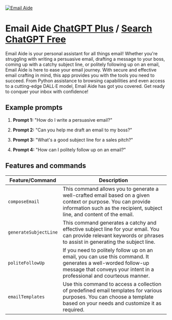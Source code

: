 
[![Email Aide](https://files.oaiusercontent.com/file-7OaJQBXMYJz6rqfDcLZvk7Yg?se=2123-10-18T17%3A39%3A01Z&sp=r&sv=2021-08-06&sr=b&rscc=max-age%3D31536000%2C%20immutable&rscd=attachment%3B%20filename%3DEmailAideLoge1.png&sig=jMj0ayG1GZd1cfal7U6%2BWyiuOLy/1BiCt7pMMK4CkPA%3D)](https://chat.openai.com/g/g-hviwh5HAr-email-aide)

# Email Aide [ChatGPT Plus](https://chat.openai.com/g/g-hviwh5HAr-email-aide) / [Search ChatGPT Free](https://gptcall.net/index.html#/?search=Email%20Aide)

Email Aide is your personal assistant for all things email! Whether you're struggling with writing a persuasive email, drafting a message to your boss, coming up with a catchy subject line, or politely following up on an email, Email Aide is here to ease your email journey. With secure and effective email crafting in mind, this app provides you with the tools you need to succeed. From Python assistance to browsing capabilities and even access to a cutting-edge DALL·E model, Email Aide has got you covered. Get ready to conquer your inbox with confidence!

## Example prompts

1. **Prompt 1:** "How do I write a persuasive email?"

2. **Prompt 2:** "Can you help me draft an email to my boss?"

3. **Prompt 3:** "What's a good subject line for a sales pitch?"

4. **Prompt 4:** "How can I politely follow up on an email?"

## Features and commands

| Feature/Command | Description |
| --- | --- |
| `composeEmail` | This command allows you to generate a well-crafted email based on a given context or purpose. You can provide information such as the recipient, subject line, and content of the email. |
| `generateSubjectLine` | This command generates a catchy and effective subject line for your email. You can provide relevant keywords or phrases to assist in generating the subject line. |
| `politeFollowUp` | If you need to politely follow up on an email, you can use this command. It generates a well-worded follow-up message that conveys your intent in a professional and courteous manner. |
| `emailTemplates` | Use this command to access a collection of predefined email templates for various purposes. You can choose a template based on your needs and customize it as required. |


